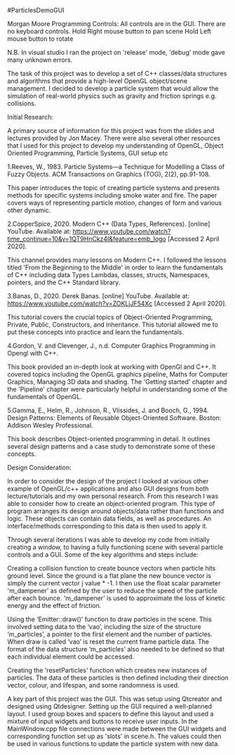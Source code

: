 #ParticlesDemoGUI

Morgan Moore Programming
Controls: All controls are in the GUI. There are no keyboard controls. Hold Right mouse button to pan scene Hold Left mouse button to rotate

N.B. In visual studio I ran the project on 'release' mode, 'debug' mode gave many unknown errors.

The task of this project was to develop a set of C++ classes/data structures and algorithms that provide a high-level OpenGL object/scene management. I decided to develop a particle system that would allow the simulation of real-world physics such as gravity and friction springs e.g. collisions.

Initial Research:

A primary source of information for this project was from the slides and lectures provided by Jon Macey. There were also several other resources that I used for this project to develop my understanding of OpenGL, Object Oriented Programming, Particle Systems, GUI setup etc

1.Reeves, W., 1983. Particle Systems—a Technique for Modelling a Class of Fuzzy Objects. ACM Transactions on Graphics (TOG), 2(2), pp.91-108.

This paper introduces the topic of creating particle systems and presents methods for specific systems including smoke water and fire. The paper covers ways of representing particle motion, changes of form and various other dynamic.

2.CopperSpice, 2020. Modern C++ (Data Types, References). [online] YouTube. Available at: https://www.youtube.com/watch?time_continue=10&v=1QT9HnCkz4I&feature=emb_logo [Accessed 2 April 2020].

This channel provides many lessons on Modern C++. I followed the lessons titled 'From the Beginning to the Middle' in order to learn the fundamentals of C++ including data Types Lambdas, classes, structs, Namespaces, pointers, and the C++ Standard library.

3.Banas, D., 2020. Derek Banas. [online] YouTube. Available at: https://www.youtube.com/watch?v=ZOKLjJF54Xc [Accessed 2 April 2020].

This tutorial covers the crucial topics of Object-Oriented Programming, Private, Public, Constructors, and inheritance. This tutorial allowed me to put these concepts into practice and learn the fundamentals.

4.Gordon, V. and Clevenger, J., n.d. Computer Graphics Programming in Opengl with C++.

This book provided an in-depth look at working with OpenGl and C++. It covered topics including the OpenGL graphics pipeline, Maths for Computer Graphics, Managing 3D data and shading. The 'Getting started' chapter and the 'Pipeline' chapter were particularly helpful in understanding some of the fundamentals of OpenGL.

5.Gamma, E., Helm, R., Johnson, R., Vlissides, J. and Booch, G., 1994. Design Patterns: Elements of Reusable Object-Oriented Software. Boston: Addison Wesley Professional.

This book describes Object-oriented programming in detail. It outlines several design patterns and a case study to demonstrate some of these concepts.

Design Consideration:

In order to consider the design of the project I looked at various other example of OpenGL/c++ applications and also GUI designs from both lecture/tutorials and my own personal research. From this research I was able to consider how to create an object-oriented program. This type of program arranges its design around objects/data rather than functions and logic. These objects can contain data fields, as well as procedures. An interface/methods corresponding to this data is then used to apply it.

Through several iterations I was able to develop my code from initially creating a window, to having a fully functioning scene with several particle controls and a GUI. Some of the key algorithms and steps include:

Creating a collision function to create bounce vectors when particle hits ground level. Since the ground is a flat plane the new bounce vector is simply the current vector j value * -1. I then use the float scalar parameter 'm_dampener' as defined by the user to reduce the speed of the particle after each bounce. 'm_dampener' is used to approximate the loss of kinetic energy and the effect of friction.

Using the ‘Emitter::draw()’ function to draw particles in the scene. This involved setting data to the ‘vao’, including the size of the structure ‘m_particles’, a pointer to the first element and the number of particles. When draw is called ‘vao’ is reset the current frame particle data. The format of the data structure ‘m_particles’ also needed to be defined so that each individual element could be accessed.

Creating the 'resetParticles' function which creates new instances of particles. The data of these particles is then defined including their direction vector, colour, and lifespan, and some randomness is used.

A key part of this project was the GUI. This was setup using Qtcreator and designed using Qtdesigner. Setting up the GUI required a well-planned layout. I used group boxes and spacers to define this layout and used a mixture of input widgets and buttons to receive user inputs. In the MainWindow.cpp file connections were made between the GUI widgets and corresponding function set up as 'slots' in scene.h. The values could then be used in various functions to update the particle system with new data.
